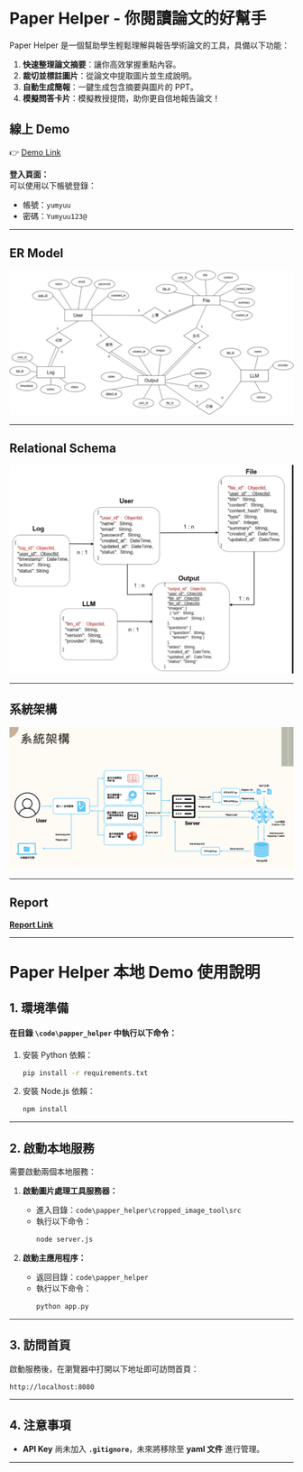 # **Paper Helper - 你閱讀論文的好幫手**

Paper Helper 是一個幫助學生輕鬆理解與報告學術論文的工具，具備以下功能：

1. **快速整理論文摘要**：讓你高效掌握重點內容。
2. **裁切並標註圖片**：從論文中提取圖片並生成說明。
3. **自動生成簡報**：一鍵生成包含摘要與圖片的 PPT。
4. **模擬問答卡片**：模擬教授提問，助你更自信地報告論文！

## **線上 Demo**

👉 [Demo Link](https://g11.papperhelper.xyz/)  

**登入頁面：**  
可以使用以下帳號登錄：  
- 帳號：`yumyuu`  
- 密碼：`Yumyuu123@`


---

## **ER Model**
![image error](https://github.com/yumyuu/2024_nccu_dbms/blob/main/img/ER.png)

---

## **Relational Schema**
![image error](https://github.com/yumyuu/2024_nccu_dbms/blob/main/img/Relation.png)

---

## **系統架構**
![image error](https://github.com/yumyuu/2024_nccu_dbms/blob/main/img/system_arc.png)

---

## **Report**
**[Report Link](https://github.com/yumyuu/2024_nccu_dbms/tree/main/report/Project_Report.pdf)**

---

# **Paper Helper 本地 Demo 使用說明**

## **1. 環境準備**

#### **在目錄 `\code\papper_helper` 中執行以下命令：**

1. 安裝 Python 依賴：
   ```bash
   pip install -r requirements.txt
   ```

2. 安裝 Node.js 依賴：
   ```bash
   npm install
   ```

---

## **2. 啟動本地服務**

需要啟動兩個本地服務：

1. **啟動圖片處理工具服務器：**
   - 進入目錄：`code\papper_helper\cropped_image_tool\src`
   - 執行以下命令：
     ```bash
     node server.js
     ```

2. **啟動主應用程序：**
   - 返回目錄：`code\papper_helper`
   - 執行以下命令：
     ```bash
     python app.py
     ```

---

## **3. 訪問首頁**

啟動服務後，在瀏覽器中打開以下地址即可訪問首頁：
```
http://localhost:8080
```

---

## **4. 注意事項**
- **API Key** 尚未加入 **`.gitignore`**，未來將移除至 **yaml 文件** 進行管理。

---